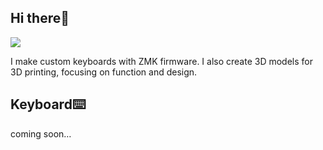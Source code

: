 ## Hi there👋

![](https://komarev.com/ghpvc/?username=nazuna293&color=yellow)

I make custom keyboards with ZMK firmware. I also create 3D models for 3D printing, focusing on function and design.

## Keyboard⌨️
coming soon…
<!--
**nazuna293/nazuna293** is a ✨ _special_ ✨ repository because its `README.md` (this file) appears on your GitHub profile.

Here are some ideas to get you started:

- 🔭 I’m currently working on ...
- 🌱 I’m currently learning ...
- 👯 I’m looking to collaborate on ...
- 🤔 I’m looking for help with ...
- 💬 Ask me about ...
- 📫 How to reach me: ...
- 😄 Pronouns: ...
- ⚡ Fun fact: ...
-->
